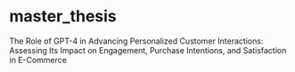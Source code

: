 # master_thesis
The Role of GPT-4 in Advancing Personalized Customer Interactions: Assessing Its Impact on Engagement, Purchase Intentions, and Satisfaction in E-Commerce
